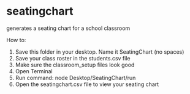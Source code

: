 # seatingchart
generates a seating chart for a school classroom

How to:

1. Save this folder in your desktop. Name it SeatingChart (no spaces)
2. Save your class roster in the students.csv file
3. Make sure the classroom_setup files look good
4. Open Terminal
5. Run command: node Desktop/SeatingChart/run
6. Open the seatingchart.csv file to view your seating chart
